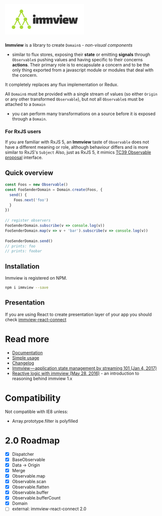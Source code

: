 # <img src="https://raw.githubusercontent.com/arturkulig/immview/master/immview.png" />

**Immview** is a library to create `Domain`s - *non-visual components*
- similar to flux stores, exposing their **state** or emitting **signals**
through `Observable`s pushing values and having specific to their concerns **actions**.
Their primary role is to encapsulate a concern
and to be the only thing exported from a javascript module or modules
that deal with the concern.

It completely replaces any flux implementation or Redux.

All `Domain`s must be provided with a single stream of values
(so either `Origin` or any other transformed `Observable`),
but not all `Observable`s must be attached to a `Domain`
 - you can perform many transformations on a source
 before it is exposed through a `Domain`.

### For RxJS users
If you are familiar with RxJS 5, an **Immview** taste of `Observable` does not have a different meaning or role, although behaviour differs and is more similar to RxJS's `Subject`
Also, just as RxJS 5, it mimics [TC39 Observable proposal](https://github.com/tc39/proposal-observable) interface.

## Quick overview

```javascript
const Foos = new Observable()
const FooSenderDomain = Domain.create(Foos, {
  send() {
    Foos.next('foo')
  }
})

// register observers
FooSenderDomain.subscribe(v => console.log(v))
FooSenderDomain.map(v => v + 'bar').subscribe(v => console.log(v))

FooSenderDomain.send()
// prints: foo
// prints: foobar
```

## Installation

Immview is registered on NPM.

```bash
npm i immview --save
```

## Presentation

If you are using React to create presentation layer of your app you should check [immview-react-connect](https://github.com/arturkulig/immview-react-connect)

# Read more
* [Documentation](./docs.md)
* [Simple usage](./usage_simple.md)
* [Changelog](./changelog.md)
* [Immview — application state management by streaming 101 (Jan 4, 2017)](https://medium.com/@arturkulig/immview-application-state-management-by-streaming-101-c12f81e3abac)
* [Reactive logic with immview (May 28, 2016)](https://medium.com/@arturkulig/reactive-logic-with-immview-cf60ff06b7dc) - an introduction to reasoning behind immview 1.x

# Compatibility

Not compatible with IE8 unless:
- Array.prototype.filter is polyfilled

# 2.0 Roadmap
- [X] Dispatcher
- [X] BaseObservable
- [X] Data -> Origin
- [X] Merge
- [X] Observable.map
- [X] Observable.scan
- [X] Observable.flatten
- [X] Observable.buffer
- [X] Observable.bufferCount
- [X] Domain
- [ ] external: immview-react-connect 2.0
